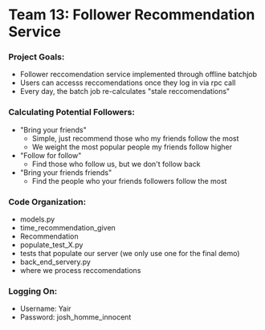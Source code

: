 # Team 13: Follower Recommendation Service

### Project Goals:
 * Follower reccomendation service implemented through offline batchjob
 * Users can accesss reccomendations once they log in via rpc call
 * Every day, the batch job re-calculates "stale reccomendations"

### Calculating Potential Followers:
 * "Bring your friends"
 	* Simple, just recommend those who my friends follow the most
 	* We weight the most popular people my friends follow higher
 * "Follow for follow"
 	* Find those who follow us, but we don't follow back
 * "Bring your friends friends"
 	* Find the people who your friends followers follow the most

### Code Organization:
* models.py
 * time_recommendation_given
 * Recommendation
* populate_test_X.py
 * tests that populate our server (we only use one for the final demo)
* back_end_servery.py
 * where we process reccomendations

### Logging On:
 * Username: Yair
 * Password: josh_homme_innocent
